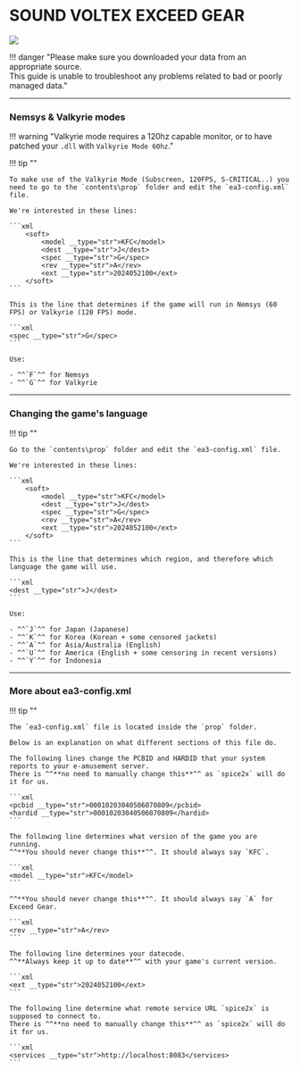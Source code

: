 # SOUND VOLTEX EXCEED GEAR
<img src="/img/sdvx6/exceedgear.png">

!!! danger "Please make sure you downloaded your data from an appropriate source.<br>This guide is unable to troubleshoot any problems related to bad or poorly managed data."

---
### Nemsys & Valkyrie modes

!!! warning "Valkyrie mode requires a 120hz capable monitor, or to have patched your `.dll` with `Valkyrie Mode 60hz`."

!!! tip ""

	To make use of the Valkyrie Mode (Subscreen, 120FPS, S-CRITICAL..) you need to go to the `contents\prop` folder and edit the `ea3-config.xml` file.

    We're interested in these lines:

	```xml
		<soft>
			<model __type="str">KFC</model>
			<dest __type="str">J</dest>
			<spec __type="str">G</spec>
			<rev __type="str">A</rev>
			<ext __type="str">2024052100</ext>
		</soft>
	```

    This is the line that determines if the game will run in Nemsys (60 FPS) or Valkyrie (120 FPS) mode.

    ```xml
    <spec __type="str">G</spec>
    ```

    Use:

    - ^^`F`^^ for Nemsys  
    - ^^`G`^^ for Valkyrie
    
---
### Changing the game's language

!!! tip ""

    Go to the `contents\prop` folder and edit the `ea3-config.xml` file.

    We're interested in these lines:

	```xml
		<soft>
			<model __type="str">KFC</model>
			<dest __type="str">J</dest>
			<spec __type="str">G</spec>
			<rev __type="str">A</rev>
			<ext __type="str">2024052100</ext>
		</soft>
	```

    This is the line that determines which region, and therefore which language the game will use.

    ```xml
    <dest __type="str">J</dest>
    ```

    Use:

    - ^^`J`^^ for Japan (Japanese)  
    - ^^`K`^^ for Korea (Korean + some censored jackets)  
    - ^^`A`^^ for Asia/Australia (English)  
    - ^^`U`^^ for America (English + some censoring in recent versions)  
    - ^^`Y`^^ for Indonesia

---
### More about ea3-config.xml

!!! tip ""

    The `ea3-config.xml` file is located inside the `prop` folder. 

    Below is an explanation on what different sections of this file do.

    The following lines change the PCBID and HARDID that your system reports to your e-amusement server.  
    There is ^^**no need to manually change this**^^ as `spice2x` will do it for us.
    
    ```xml
    <pcbid __type="str">00010203040506070809</pcbid>
    <hardid __type="str">00010203040506070809</hardid>
    ```

    The following line determines what version of the game you are running.  
    ^^**You should never change this**^^. It should always say `KFC`.

    ```xml
    <model __type="str">KFC</model>
    ```

    ^^**You should never change this**^^. It should always say `A` for Exceed Gear.

    ```xml
    <rev __type="str">A</rev>
    ```

    The following line determines your datecode.  
    ^^**Always keep it up to date**^^ with your game's current version.

    ```xml
    <ext __type="str">2024052100</ext>
    ```

    The following line determine what remote service URL `spice2x` is supposed to connect to.  
    There is ^^**no need to manually change this**^^ as `spice2x` will do it for us.
    
    ```xml
    <services __type="str">http://localhost:8083</services>
    ```